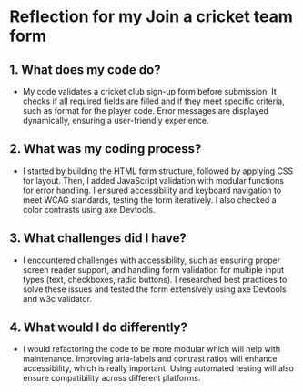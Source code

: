 # Reflection for my Join a cricket team form

## 1. What does my code do?
- My code validates a cricket club sign-up form before submission. It checks if all required fields are filled and if they meet specific criteria, such as format for the player code. Error messages are displayed dynamically, ensuring a user-friendly experience.

## 2. What was my coding process?
- I started by building the HTML form structure, followed by applying CSS for layout. Then, I added JavaScript validation with modular functions for error handling. I ensured accessibility and keyboard navigation to meet WCAG standards, testing the form iteratively. I also checked a color contrasts using axe Devtools.

## 3. What challenges did I have?
- I encountered challenges with accessibility, such as ensuring proper screen reader support, and handling form validation for multiple input types (text, checkboxes, radio buttons). I researched best practices to solve these issues and tested the form extensively using axe Devtools and w3c validator.

## 4. What would I do differently?
- I would refactoring the code to be more modular which will help with maintenance. Improving aria-labels and contrast ratios will enhance accessibility, which is really important. Using automated testing will also ensure compatibility across different platforms.